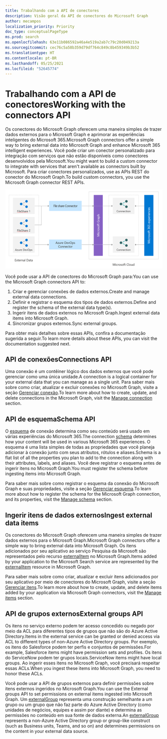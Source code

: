 ```yaml
---
title: Trabalhando com a API de conectores
description: Visão geral da API de conectores do Microsoft Graph
author: mecampos
localization_priority: Priority
doc_type: conceptualPageType
ms.prod: search
ms.openlocfilehash: 63e11b086592a46a4e519a2ab7c79c20d049213a
ms.sourcegitcommit: cec76c5a58b359d79df764c849c8b459349b3b52
ms.translationtype: HT
ms.contentlocale: pt-BR
ms.lasthandoff: 05/25/2021
ms.locfileid: "52645774"
---
```

# <a name="working-with-the-connectors-api"></a><span data-ttu-id="19b22-103">Trabalhando com a API de conectores</span><span class="sxs-lookup"><span data-stu-id="19b22-103">Working with the connectors API</span></span>

<span data-ttu-id="19b22-104">Os conectores do Microsoft Graph oferecem uma maneira simples de trazer dados externos para o Microsoft Graph e aprimorar as experiências inteligentes do Microsoft 365.</span><span class="sxs-lookup"><span data-stu-id="19b22-104">Microsoft Graph connectors offer a simple way to bring external data into Microsoft Graph and enhance Microsoft 365 intelligent experiences.</span></span> <span data-ttu-id="19b22-105">Você pode criar um conector personalizado para integração com serviços que não estão disponíveis como conectores desenvolvidos pela Microsoft.</span><span class="sxs-lookup"><span data-stu-id="19b22-105">You might want to build a custom connector to integrate with services that aren't available as connectors built by Microsoft.</span></span> <span data-ttu-id="19b22-106">Para criar conectores personalizados, use as APIs REST do conector do Microsoft Graph.</span><span class="sxs-lookup"><span data-stu-id="19b22-106">To build custom connectors, you use the Microsoft Graph connector REST APIs.</span></span>

![Imagem mostrando os dados externos chegando através de diferentes tipos de conectores para o Microsoft Graph](./images/connectors-images/api-overview.png)

<span data-ttu-id="19b22-108">Você pode usar a API de conectores do Microsoft Graph para:</span><span class="sxs-lookup"><span data-stu-id="19b22-108">You can use the Microsoft Graph connectors API to:</span></span>

1. <span data-ttu-id="19b22-109">Criar e gerenciar conexões de dados externos.</span><span class="sxs-lookup"><span data-stu-id="19b22-109">Create and manage external data connections.</span></span>
2. <span data-ttu-id="19b22-110">Definir e registrar o esquema dos tipos de dados externos.</span><span class="sxs-lookup"><span data-stu-id="19b22-110">Define and register the schema of the external data type(s).</span></span>
3. <span data-ttu-id="19b22-111">Ingerir itens de dados externos no Microsoft Graph.</span><span class="sxs-lookup"><span data-stu-id="19b22-111">Ingest external data items into Microsoft Graph.</span></span>
4. <span data-ttu-id="19b22-112">Sincronizar grupos externos.</span><span class="sxs-lookup"><span data-stu-id="19b22-112">Sync external groups.</span></span>

<span data-ttu-id="19b22-113">Para obter mais detalhes sobre essas APIs, confira a documentação sugerida a seguir.</span><span class="sxs-lookup"><span data-stu-id="19b22-113">To learn more details about these APIs, you can visit the documentation suggested next.</span></span>

## <a name="connections-api"></a><span data-ttu-id="19b22-114">API de conexões</span><span class="sxs-lookup"><span data-stu-id="19b22-114">Connections API</span></span>

<span data-ttu-id="19b22-115">Uma conexão é um contêiner lógico dos dados externos que você pode gerenciar como uma única unidade.</span><span class="sxs-lookup"><span data-stu-id="19b22-115">A connection is a logical container for your external data that you can manage as a single unit.</span></span>
<span data-ttu-id="19b22-116">Para saber mais sobre como criar, atualizar e excluir conexões no Microsoft Graph, visite a seção [Gerenciar conexão](connecting-external-content-manage-connections.md).</span><span class="sxs-lookup"><span data-stu-id="19b22-116">To learn more about how to create, update, and delete connections in the Microsoft Graph, visit the [Manage connection](connecting-external-content-manage-connections.md) section.</span></span>

## <a name="schema-api"></a><span data-ttu-id="19b22-117">API de esquema</span><span class="sxs-lookup"><span data-stu-id="19b22-117">Schema API</span></span>

<span data-ttu-id="19b22-118">O [esquema](/graph/api/resources/schema?view=graph-rest-beta&amp;preserve-view=true) de conexão determina como seu conteúdo será usado em várias experiências do Microsoft 365.</span><span class="sxs-lookup"><span data-stu-id="19b22-118">The connection [schema](/graph/api/resources/schema?view=graph-rest-beta&amp;preserve-view=true) determines how your content will be used in various Microsoft 365 experiences.</span></span> <span data-ttu-id="19b22-119">O esquema é uma lista simples de todas as propriedades que você planeja adicionar à conexão junto com seus atributos, rótulos e aliases.</span><span class="sxs-lookup"><span data-stu-id="19b22-119">Schema is a flat list of all the properties you plan to add to the connection along with their attributes, labels, and aliases.</span></span> <span data-ttu-id="19b22-120">Você deve registrar o esquema antes de ingerir itens no Microsoft Graph.</span><span class="sxs-lookup"><span data-stu-id="19b22-120">You must register the schema before ingesting items into Microsoft Graph.</span></span>

<span data-ttu-id="19b22-121">Para saber mais sobre como registrar o esquema da conexão do Microsoft Graph e suas propriedades, visite a seção [Gerenciar esquema](connecting-external-content-manage-schema.md).</span><span class="sxs-lookup"><span data-stu-id="19b22-121">To learn more about how to register the schema for the Microsoft Graph connection, and its properties, visit the [Manage schema](connecting-external-content-manage-schema.md) section.</span></span>

## <a name="ingest-external-data-items"></a><span data-ttu-id="19b22-122">Ingerir itens de dados externos</span><span class="sxs-lookup"><span data-stu-id="19b22-122">Ingest external data items</span></span>

<span data-ttu-id="19b22-123">Os conectores do Microsoft Graph oferecem uma maneira simples de trazer dados externos para o Microsoft Graph.</span><span class="sxs-lookup"><span data-stu-id="19b22-123">Microsoft Graph connectors offer a simple way to bring external data into Microsoft Graph.</span></span> <span data-ttu-id="19b22-124">Os itens adicionados por seu aplicativo ao serviço Pesquisa da Microsoft são representados pelo recurso [externalItem](/graph/api/resources/externalitem?view=graph-rest-beta&preserve-view=true) no Microsoft Graph.</span><span class="sxs-lookup"><span data-stu-id="19b22-124">Items added by your application to the Microsoft Search service are represented by the [externalItem](/graph/api/resources/externalitem?view=graph-rest-beta&preserve-view=true) resource in Microsoft Graph.</span></span>

<span data-ttu-id="19b22-125">Para saber mais sobre como criar, atualizar e excluir itens adicionados por seu aplicativo por meio de conectores do Microsoft Graph, visite a seção [Gerenciar itens](connecting-external-content-manage-items.md).</span><span class="sxs-lookup"><span data-stu-id="19b22-125">To learn more about how to create, update, and delete items added by your application via Microsoft Graph connectors, visit the [Manage items](connecting-external-content-manage-items.md) section.</span></span>

## <a name="external-groups-api"></a><span data-ttu-id="19b22-126">API de grupos externos</span><span class="sxs-lookup"><span data-stu-id="19b22-126">External groups API</span></span>

<span data-ttu-id="19b22-127">Os itens no serviço externo podem ter acesso concedido ou negado por meio da ACL para diferentes tipos de grupos que não são do Azure Active Directory.</span><span class="sxs-lookup"><span data-stu-id="19b22-127">Items in the external service can be granted or denied access via ACL to different types of non-Azure Active Directory groups.</span></span> <span data-ttu-id="19b22-128">Por exemplo, os itens do Salesforce podem ter perfis e conjuntos de permissões.</span><span class="sxs-lookup"><span data-stu-id="19b22-128">For example, Salesforce items might have permission sets and profiles.</span></span> <span data-ttu-id="19b22-129">Os itens do ServiceNow podem ter grupos locais.</span><span class="sxs-lookup"><span data-stu-id="19b22-129">ServiceNow items might have local groups.</span></span> <span data-ttu-id="19b22-130">Ao ingerir esses itens no Microsoft Graph, você precisará respeitar essas ACLs.</span><span class="sxs-lookup"><span data-stu-id="19b22-130">When you ingest these items into Microsoft Graph, you need to honor these ACLs.</span></span>

<span data-ttu-id="19b22-131">Você pode usar a API de grupos externos para definir permissões sobre itens externos ingeridos no Microsoft Graph.</span><span class="sxs-lookup"><span data-stu-id="19b22-131">You can use the External groups API to set permissions on external items ingested into Microsoft Graph.</span></span> <span data-ttu-id="19b22-132">Um [externalGroup](/graph/api/externalgroup-post-members?view=graph-rest-beta&amp;preserve-view=true) representa uma construção semelhante a um grupo ou um grupo que não faz parte do Azure Active Directory (como unidades de negócios, equipes e assim por diante) e determina as permissões no conteúdo em sua fonte de dados externa.</span><span class="sxs-lookup"><span data-stu-id="19b22-132">An [externalGroup](/graph/api/externalgroup-post-members?view=graph-rest-beta&amp;preserve-view=true) represents a non-Azure Active Directory group or group-like construct (such as Business units, Teams, and so on) and determines permissions on the content in your external data source.</span></span>